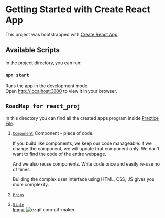 # Getting Started with Create React App

This project was bootstrapped with [Create React App](https://github.com/facebook/create-react-app).

## Available Scripts

In the project directory, you can run:

### `npm start`

Runs the app in the development mode.\
Open [http://localhost:3000](http://localhost:3000) to view it in your browser.

## `RoadMap for react_proj`

In this directory you can find all the created apps program inside [Practice File](https://github.com/SamZayd/react_proj/tree/master/Practice%20Files).

1. [`Component`](https://github.com/SamZayd/react_proj/tree/master/Practice%20Files/Component) 
   Component - piece of code.
   
   If you build like components, we keep our code manageable. If we change the component, we will update that component only. We don't want to find the code of the entire webpage.

   And we also reuse components. Write code once and easily re-use no of times.

   Building the complex user interface using HTML, CSS, JS gives you more complexity.

2. [`Props`](https://github.com/SamZayd/react_proj/tree/master/Practice%20Files/Props)
   
   
3. [`State`](https://github.com/SamZayd/react_proj/tree/master/Practice%20Files/State)   
[Imgur](https://i.imgur.com/TO270rB.gifv)
![ezgif com-gif-maker](https://user-images.githubusercontent.com/95088107/150997286-286acbd9-77ee-4bf9-8bde-b712f09510be.gif)
